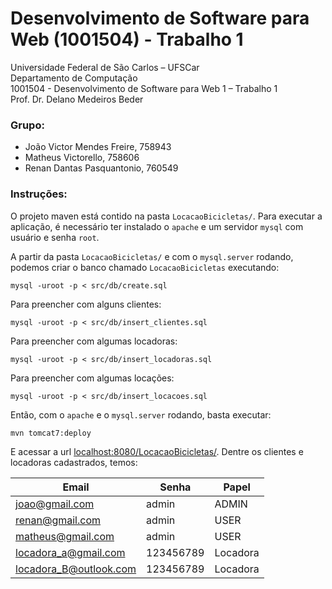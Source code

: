 # Desenvolvimento de Software para Web (1001504) - Trabalho 1

Universidade Federal de São Carlos – UFSCar \
Departamento de Computação \
1001504 - Desenvolvimento de Software para Web 1 – Trabalho 1 \
Prof. Dr. Delano Medeiros Beder

### Grupo:
- João Victor Mendes Freire, 758943
- Matheus Victorello, 758606
- Renan Dantas Pasquantonio, 760549

### Instruções:
O projeto maven está contido na pasta `LocacaoBicicletas/`. Para executar a aplicação, é necessário ter instalado o `apache` e um servidor `mysql` com usuário e senha `root`.

A partir da pasta `LocacaoBicicletas/` e com o `mysql.server` rodando, podemos criar o banco chamado `LocacaoBicicletas` executando:
```
mysql -uroot -p < src/db/create.sql
```

Para preencher com alguns clientes:
```
mysql -uroot -p < src/db/insert_clientes.sql
```

Para preencher com algumas locadoras:

```
mysql -uroot -p < src/db/insert_locadoras.sql
```

Para preencher com algumas locações:
```
mysql -uroot -p < src/db/insert_locacoes.sql
```

Então, com o `apache` e o `mysql.server` rodando, basta executar:
```
mvn tomcat7:deploy
```

E acessar a url [localhost:8080/LocacaoBicicletas/](http://localhost:8080/LocacaoBicicletas/). Dentre os clientes e locadoras cadastrados, temos:

|Email|Senha|Papel|
|---|---|---|
|joao@gmail.com|admin|ADMIN|
|renan@gmail.com|admin|USER|
|matheus@gmail.com|admin|USER|
|locadora_a@gmail.com|123456789|Locadora|
|locadora_B@outlook.com|123456789|Locadora|
